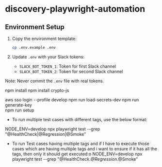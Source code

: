 # discovery-playwright-automation

## Environment Setup

1. Copy the environment template:
   ```bash
   cp .env.example .env
   ```

2. Update `.env` with your Slack tokens:
   - `SLACK_BOT_TOKEN_1`: Token for first Slack channel
   - `SLACK_BOT_TOKEN_2`: Token for second Slack channel

Note: Never commit the `.env` file with real tokens.

npm install
npm install crypto-js

aws sso login --profile develop
npm run load-secrets-dev
npm run generate-key  
npm run setup


* To run multiple test cases with different tags, use the below format:

NODE_ENV=develop npx playwright test --grep "@HealthCheck|@Regression|@Smoke"



* To run Test cases having multiple tags and if I have to execute those cases which are having multiple tags and i want to ensure if it has all the tags, then only it should get executed:o
NODE_ENV=develop npx playwright test --grep "@HealthCheck.*@Regression.*@Smoke"

